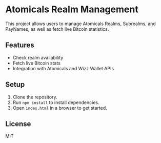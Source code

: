 # Atomicals Realm Management

This project allows users to manage Atomicals Realms, Subrealms, and PayNames, as well as fetch live Bitcoin statistics.

## Features
- Check realm availability
- Fetch live Bitcoin stats
- Integration with Atomicals and Wizz Wallet APIs

## Setup
1. Clone the repository.
2. Run `npm install` to install dependencies.
3. Open `index.html` in a browser to get started.

## License
MIT